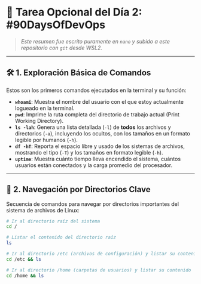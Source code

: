 # 🚀 Tarea Opcional del Día 2: #90DaysOfDevOps

> *Este resumen fue escrito puramente en `nano` y subido a este repositorio con `git` desde WSL2.*

---

## 🛠️ 1. Exploración Básica de Comandos

Estos son los primeros comandos ejecutados en la terminal y su función:

* **`whoami`**: Muestra el nombre del usuario con el que estoy actualmente logueado en la terminal.
* **`pwd`**: Imprime la ruta completa del directorio de trabajo actual (Print Working Directory).
* **`ls -lah`**: Genera una lista detallada (`-l`) de **todos** los archivos y directorios (`-a`), incluyendo los ocultos, con los tamaños en un formato legible por humanos (`-h`).
* **`df -hT`**: Reporta el espacio libre y usado de los sistemas de archivos, mostrando el tipo (`-T`) y los tamaños en formato legible (`-h`).
* **`uptime`**: Muestra cuánto tiempo lleva encendido el sistema, cuántos usuarios están conectados y la carga promedio del procesador.

---

## 📂 2. Navegación por Directorios Clave

Secuencia de comandos para navegar por directorios importantes del sistema de archivos de Linux:

```bash
# Ir al directorio raíz del sistema
cd /

# Listar el contenido del directorio raíz
ls

# Ir al directorio /etc (archivos de configuración) y listar su contenido
cd /etc && ls

# Ir al directorio /home (carpetas de usuarios) y listar su contenido
cd /home && ls
